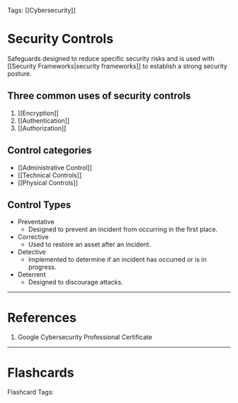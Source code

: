 Tags: [[Cybersecurity]]

# Security Controls

Safeguards designed to reduce specific security risks and is used with [[Security Frameworks|security frameworks]] to establish a strong security posture.

## Three common uses of security controls

1. [[Encryption]]
2. [[Authentication]]
3. [[Authorization]]

## Control categories

- [[Administrative Control]]
- [[Technical Controls]]
- [[Physical Controls]]

## Control Types

- Preventative
  - Designed to prevent an incident from occurring in the first place.
- Corrective
  - Used to restore an asset after an incident.
- Detective
  - Implemented to determine if an incident has occurred or is in progress.
- Deterrent
  - Designed to discourage attacks.

---

# References

1. Google Cybersecurity Professional Certificate

---

# Flashcards

Flashcard Tags: 
